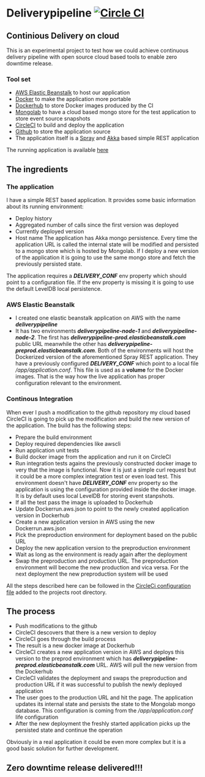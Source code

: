 # Deliverypipeline [![Circle CI](https://circleci.com/gh/lachatak/deliverypipeline/tree/master.svg?style=svg)](https://circleci.com/gh/lachatak/deliverypipeline/tree/master)

## Continious Delivery on cloud ##
This is an experimental project to test how we could achieve continuous delivery pipeline with open source cloud based tools to enable zero downtime release. 

### Tool set ###
- [AWS Elastic Beanstalk](http://aws.amazon.com/elasticbeanstalk/) to host our application
- [Docker](https://www.docker.com/) to make the application more portable
- [Dockerhub](https://hub.docker.com/) to store Docker images produced by the CI
- [Mongolab](https://mongolab.com/) to have a cloud based mongo store for the test application to store event source snapshots
- [CircleCI](https://circleci.com/) to build and deploy the application
- [Github](https://github.com/lachatak) to store the application source
- The application itself is a [Spray](http://spray.io/) and [Akka](http://akka.io/) based simple REST application

The running application is available [here](http://deliverypipeline-prod.elasticbeanstalk.com/)

## The ingredients ##

### The application ###
I have a simple REST based application. It provides some basic information about its running environment:
- Deploy history
- Aggregated number of calls since the first version was deployed
- Currently deployed version
- Host name
The application has Akka mongo persistence. Every time the application URL is called the internal state will be modified and persisted to a mongo store which is hosted by Mongolab. If I deploy a new version of the application it is going to use the same mongo store and fetch the previously persisted state.

The application requires a ***DELIVERY_CONF*** env property which should point to a configuration file. If the env property is missing it is going to use the default LevelDB local persistence.

### AWS Elastic Beanstalk ###
- I created one elastic beanstalk application on AWS with the name ***deliverypipeline***
- It has two environments ***deliverypipeline-node-1*** and ***deliverypipeline-node-2***. The first has ***deliverypipeline-prod.elasticbeanstalk.com*** public URL meanwhile the other has ***deliverypipeline-preprod.elasticbeanstalk.com***. Both of the environments will host the Dockerized version of the aforementioned Spray REST application. They have a previously configured ***DELIVERY_CONF*** which point to a local file */app/application.conf*. This file is used as a **volume** for the Docker images. That is the way how the live application has proper configuration relevant to the environment. 

### Continous Integration ###
When ever I push a modification to the github repository my cloud based CircleCI is going to pick up the modification and build the new version of the application.
The build has the following steps:
- Prepare the build environment
- Deploy required dependencies like awscli
- Run application unit tests
- Build docker image from the application and run it on CircleCI
- Run integration tests agains the previously constructed docker image to very that the image is functional. Now it is just a simple curl request but it could be a more complex integration test or even load test. This environment doesn't have ***DELIVERY_CONF*** env property so the application is using the configuration provided inside the docker image. It is by default uses local LevelDB for storing event stanpshots.
- If all the test pass the image is uploaded to Dockerhub
- Update Dockerrun.aws.json to point to the newly created application version in Dockerhub
- Create a new application version in AWS using the new Dockerrun.aws.json
- Pick the preproduction environment for deployment based on the public URL
- Deploy the new application version to the preproduction environment
- Wait as long as the environment is ready again after the deployment
- Swap the preproduction and production URL. The preproduction environment will become the new production and vica versa. For the next deployment the new preproduction system will be used 

All the steps described here can be followed in the [CircleCi configuration file](circle.yml) added to the projects root directory. 

## The process ##
- Push modifications to the github
- CircleCI descovers that there is a new version to deploy
- CircleCI goes through the build process
- The result is a new docker image at Dockerhub
- CircleCI creates a new application version in AWS and deploys this version to the preprod environment which has ***deliverypipeline-preprod.elasticbeanstalk.com*** URL. AWS will pull the new version from the Dockerhub
- CircleCI validates the deployment and swaps the preproduction and production URL if it was successful to publish the newly deployed application
- The user goes to the production URL and hit the page. The application updates its internal state and persists the state to the Mongolab mongo database. This configuration is coming from the */app/application.conf* life configuration
- After the new deployment the freshly started application picks up the persisted state and continue the operation

Obviously in a real application it could be even more complex but it is a good basic solution for further development.

## Zero downtime release delivered!!! ##

 

